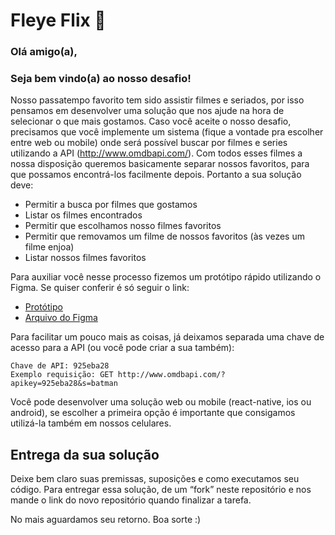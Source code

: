 # Fleye Flix 🎦

### Olá amigo(a),

### Seja bem vindo(a) ao nosso desafio!

Nosso passatempo favorito tem sido assistir filmes e seriados, por isso pensamos em desenvolver uma solução que nos ajude na hora de selecionar o que mais gostamos. Caso você aceite o nosso desafio, precisamos que você implemente um sistema (fique a vontade pra escolher entre web ou mobile) onde será possível buscar por filmes e series utilizando a API (http://www.omdbapi.com/). Com todos esses filmes a nossa disposição queremos basicamente separar nossos favoritos, para que possamos encontrá-los facilmente depois. Portanto a sua solução deve:

- Permitir a busca por filmes que gostamos
- Listar os filmes encontrados
- Permitir que escolhamos nosso filmes favoritos
- Permitir que removamos um filme de nossos favoritos (às vezes um filme enjoa)
- Listar nossos filmes favoritos

Para auxiliar você nesse processo fizemos um protótipo rápido utilizando o Figma. Se quiser conferir é só seguir o link:

- [Protótipo](https://www.figma.com/proto/5M222ApFsTXvBTtUpvGXwk/Desafio-Vagas-Dev---FleyeFlix-(Shared)?page-id=6121%3A96907&type=design&node-id=6179-6612&viewport=-234%2C1573%2C0.4&t=Hhc28ZZFotaPjUc3-1&scaling=scale-down&starting-point-node-id=6179%3A6612)
- [Arquivo do Figma](https://www.figma.com/file/5M222ApFsTXvBTtUpvGXwk/Desafio-Vagas-Dev---FleyeFlix-(Shared)?type=design&node-id=6121%3A96907&mode=design&t=waehXN6fKsxkimVT-1)

Para facilitar um pouco mais as coisas, já deixamos separada uma chave de acesso para a API (ou você pode criar a sua também):

```
Chave de API: 925eba28
Exemplo requisição: GET http://www.omdbapi.com/?apikey=925eba28&s=batman
```

Você pode desenvolver uma solução web ou mobile (react-native, ios ou android), se escolher a primeira opção é importante que consigamos utilizá-la também em nossos celulares.

## Entrega da sua solução

Deixe bem claro suas premissas, suposições e como executamos seu código. Para entregar essa solução, de um “fork” neste repositório e nos mande o link do novo repositório quando finalizar a tarefa.


No mais aguardamos seu retorno. Boa sorte :)
